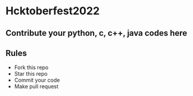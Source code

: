 # Hcktoberfest2022
## Contribute your python, c, c++, java codes here
## Rules 
* Fork this repo
* Star this repo
* Commit your code 
* Make pull request
